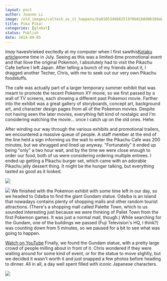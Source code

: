 ```yaml
---
layout: post
author: Joanne Li
image: /old_images/caltech_as_it_happens/6a0105349b8251970b01b8d06169ab970c.jpg
title: Pika Pika!
categories: [global]
status: Publish
date: 2014-09-05
---
```


I*may* haveshrieked excitedly at my computer when I first sawthis[Kotaku article](https://kotaku.com/japans-pikachu-cafe-serves-pikachu-burgers-and-more-1605159631)some time in July. Seeing as this was a limited-time promotional event and that Ilove the original Pokemon, I absolutely had to visit the Pikachu Cafe before I left Japan. After telling a bunch of my friends about it, I dragged another Techer, Chris, with me to seek out our very own Pikachu foodstuffs.

The cafe was actually part of a larger temporary summer exhibit that was meant to promote the recent Pokemon XY movie, so we first passed by a wall of TV screens, each showing a different past Pokemon movie. Farther into the exhibit was a great gallery of storyboards, concept art, background art, and character design pages from all of the Pokemon movies. Despite not having seen the later movies, everything felt kind of nostalgic and I'm considering watching the movie... once I catch up on the old ones. Hehe.

After winding our way through the various exhibits and promotional trailers, we encountered a massive queue of people. A staff member at the end of the line held a sign informing us the wait to enter the Pikachu Cafe was 200 minutes, but we shrugged and lined up anyway. "Fortunately" it ended up being "only" a two hour wait, and by the time we were close enough to order our food, both of us were considering ordering multiple entrees. I ended up getting a Pikachu burger set, which came with an adorable Pikachu jelly dessert thing. It might be the hunger talking, but everything tasted as good as it looked.


![](/old_images/caltech_as_it_happens/6a0105349b8251970b01a73e0d79c3970d.jpg)

![](/old_images/caltech_as_it_happens/6a0105349b8251970b01a73e0d79b8970d.jpg)
We finished with the Pokemon exhibit with some time left in our day, so we headed to Odaiba to find the giant Gundam statue. Odaiba is an island that nowadays contains plenty of shopping malls and other random tourist attractions. (There's a shopping mall called Palette Town, which to us sounded interesting just because we were thinking of Pallet Town from the first Pokemon games. It was just a normal mall, though.) While searching for the Gundam, one of the buildings we passed (Fuji Television's HQ, I think?) was counting down from 5 minutes, so we paused for a bit to see what was going to happen.

[Watch on YouTube](https://www.youtube.com/watch?v=gVFi9sVh2is)
Finally, we found the Gundam statue, with a pretty large crowd of people milling about in front of it. Chris wondered if they were waiting around for some kind of event, or for the statue to move slightly, but we decided it wasn't worth it and just snapped a few photos before heading to dinner. All in all, a day well spent filled with iconic Japanese characters.


![](/old_images/caltech_as_it_happens/6a0105349b8251970b01b8d0616e43970c.jpg)
